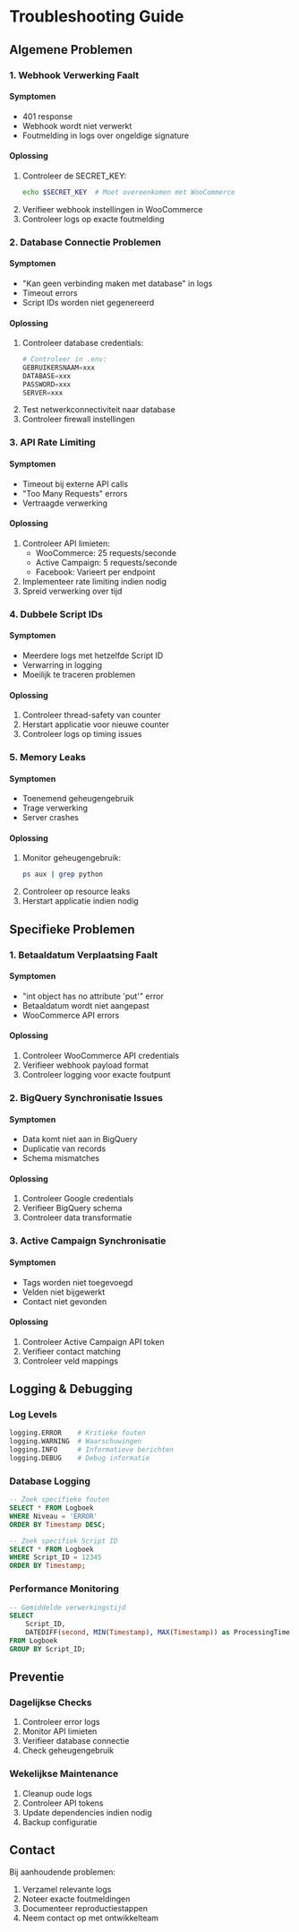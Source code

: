 # Troubleshooting Guide

## Algemene Problemen

### 1. Webhook Verwerking Faalt

#### Symptomen
- 401 response
- Webhook wordt niet verwerkt
- Foutmelding in logs over ongeldige signature

#### Oplossing
1. Controleer de SECRET_KEY:
   ```bash
   echo $SECRET_KEY  # Moet overeenkomen met WooCommerce
   ```
2. Verifieer webhook instellingen in WooCommerce
3. Controleer logs op exacte foutmelding

### 2. Database Connectie Problemen

#### Symptomen
- "Kan geen verbinding maken met database" in logs
- Timeout errors
- Script IDs worden niet gegenereerd

#### Oplossing
1. Controleer database credentials:
   ```python
   # Controleer in .env:
   GEBRUIKERSNAAM=xxx
   DATABASE=xxx
   PASSWORD=xxx
   SERVER=xxx
   ```
2. Test netwerkconnectiviteit naar database
3. Controleer firewall instellingen

### 3. API Rate Limiting

#### Symptomen
- Timeout bij externe API calls
- "Too Many Requests" errors
- Vertraagde verwerking

#### Oplossing
1. Controleer API limieten:
   - WooCommerce: 25 requests/seconde
   - Active Campaign: 5 requests/seconde
   - Facebook: Varieert per endpoint
2. Implementeer rate limiting indien nodig
3. Spreid verwerking over tijd

### 4. Dubbele Script IDs

#### Symptomen
- Meerdere logs met hetzelfde Script ID
- Verwarring in logging
- Moeilijk te traceren problemen

#### Oplossing
1. Controleer thread-safety van counter
2. Herstart applicatie voor nieuwe counter
3. Controleer logs op timing issues

### 5. Memory Leaks

#### Symptomen
- Toenemend geheugengebruik
- Trage verwerking
- Server crashes

#### Oplossing
1. Monitor geheugengebruik:
   ```bash
   ps aux | grep python
   ```
2. Controleer op resource leaks
3. Herstart applicatie indien nodig

## Specifieke Problemen

### 1. Betaaldatum Verplaatsing Faalt

#### Symptomen
- "int object has no attribute 'put'" error
- Betaaldatum wordt niet aangepast
- WooCommerce API errors

#### Oplossing
1. Controleer WooCommerce API credentials
2. Verifieer webhook payload format
3. Controleer logging voor exacte foutpunt

### 2. BigQuery Synchronisatie Issues

#### Symptomen
- Data komt niet aan in BigQuery
- Duplicatie van records
- Schema mismatches

#### Oplossing
1. Controleer Google credentials
2. Verifieer BigQuery schema
3. Controleer data transformatie

### 3. Active Campaign Synchronisatie

#### Symptomen
- Tags worden niet toegevoegd
- Velden niet bijgewerkt
- Contact niet gevonden

#### Oplossing
1. Controleer Active Campaign API token
2. Verifieer contact matching
3. Controleer veld mappings

## Logging & Debugging

### Log Levels
```python
logging.ERROR    # Kritieke fouten
logging.WARNING  # Waarschuwingen
logging.INFO     # Informatieve berichten
logging.DEBUG    # Debug informatie
```

### Database Logging
```sql
-- Zoek specifieke fouten
SELECT * FROM Logboek 
WHERE Niveau = 'ERROR' 
ORDER BY Timestamp DESC;

-- Zoek specifiek Script ID
SELECT * FROM Logboek 
WHERE Script_ID = 12345 
ORDER BY Timestamp;
```

### Performance Monitoring
```sql
-- Gemiddelde verwerkingstijd
SELECT 
    Script_ID,
    DATEDIFF(second, MIN(Timestamp), MAX(Timestamp)) as ProcessingTime
FROM Logboek 
GROUP BY Script_ID;
```

## Preventie

### Dagelijkse Checks
1. Controleer error logs
2. Monitor API limieten
3. Verifieer database connectie
4. Check geheugengebruik

### Wekelijkse Maintenance
1. Cleanup oude logs
2. Controleer API tokens
3. Update dependencies indien nodig
4. Backup configuratie

## Contact

Bij aanhoudende problemen:
1. Verzamel relevante logs
2. Noteer exacte foutmeldingen
3. Documenteer reproductiestappen
4. Neem contact op met ontwikkelteam 